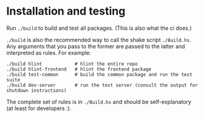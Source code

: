 
# Installation and testing

Run `./build` to build and test all packages.  (This is also what the
ci does.)

`./build` is also the recommended way to call the shake script
`./Build.hs`.  Any arguments that you pass to the former are passed to
the latter and interpreted as rules.  For example:

```shell
./build hlint            # hlint the entire repo
./build hlint-frontend   # hlint the frontend package
./build test-common      # build the common package and run the test suite
./build dev-server       # run the test server (consult the output for shutdown instructions)
```

The complete set of rules is in `./Build.hs` and should be
self-explanatory (at least for developers :).
